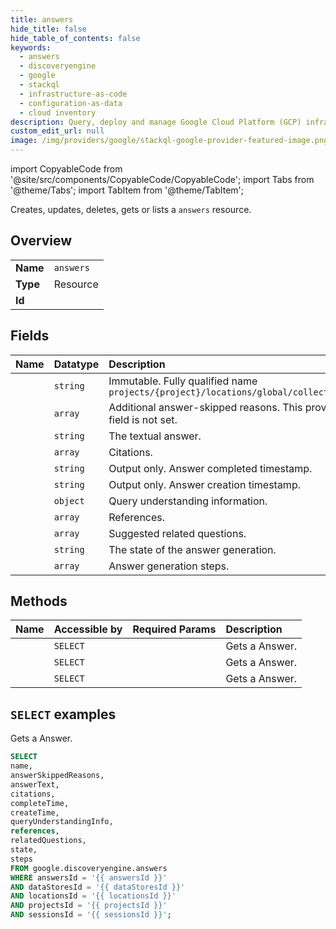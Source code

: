 ```yaml
---
title: answers
hide_title: false
hide_table_of_contents: false
keywords:
  - answers
  - discoveryengine
  - google
  - stackql
  - infrastructure-as-code
  - configuration-as-data
  - cloud inventory
description: Query, deploy and manage Google Cloud Platform (GCP) infrastructure and resources using SQL
custom_edit_url: null
image: /img/providers/google/stackql-google-provider-featured-image.png
---
```


import CopyableCode from '@site/src/components/CopyableCode/CopyableCode';
import Tabs from '@theme/Tabs';
import TabItem from '@theme/TabItem';

Creates, updates, deletes, gets or lists a <code>answers</code> resource.

## Overview
<table><tbody>
<tr><td><b>Name</b></td><td><code>answers</code></td></tr>
<tr><td><b>Type</b></td><td>Resource</td></tr>
<tr><td><b>Id</b></td><td><CopyableCode code="google.discoveryengine.answers" /></td></tr>
</tbody></table>

## Fields
| Name | Datatype | Description |
|:-----|:---------|:------------|
| <CopyableCode code="name" /> | `string` | Immutable. Fully qualified name `projects/{project}/locations/global/collections/{collection}/engines/{engine}/sessions/*/answers/*` |
| <CopyableCode code="answerSkippedReasons" /> | `array` | Additional answer-skipped reasons. This provides the reason for ignored cases. If nothing is skipped, this field is not set. |
| <CopyableCode code="answerText" /> | `string` | The textual answer. |
| <CopyableCode code="citations" /> | `array` | Citations. |
| <CopyableCode code="completeTime" /> | `string` | Output only. Answer completed timestamp. |
| <CopyableCode code="createTime" /> | `string` | Output only. Answer creation timestamp. |
| <CopyableCode code="queryUnderstandingInfo" /> | `object` | Query understanding information. |
| <CopyableCode code="references" /> | `array` | References. |
| <CopyableCode code="relatedQuestions" /> | `array` | Suggested related questions. |
| <CopyableCode code="state" /> | `string` | The state of the answer generation. |
| <CopyableCode code="steps" /> | `array` | Answer generation steps. |

## Methods
| Name | Accessible by | Required Params | Description |
|:-----|:--------------|:----------------|:------------|
| <CopyableCode code="projects_locations_collections_data_stores_sessions_answers_get" /> | `SELECT` | <CopyableCode code="answersId, collectionsId, dataStoresId, locationsId, projectsId, sessionsId" /> | Gets a Answer. |
| <CopyableCode code="projects_locations_collections_engines_sessions_answers_get" /> | `SELECT` | <CopyableCode code="answersId, collectionsId, enginesId, locationsId, projectsId, sessionsId" /> | Gets a Answer. |
| <CopyableCode code="projects_locations_data_stores_sessions_answers_get" /> | `SELECT` | <CopyableCode code="answersId, dataStoresId, locationsId, projectsId, sessionsId" /> | Gets a Answer. |

## `SELECT` examples

Gets a Answer.

```sql
SELECT
name,
answerSkippedReasons,
answerText,
citations,
completeTime,
createTime,
queryUnderstandingInfo,
references,
relatedQuestions,
state,
steps
FROM google.discoveryengine.answers
WHERE answersId = '{{ answersId }}'
AND dataStoresId = '{{ dataStoresId }}'
AND locationsId = '{{ locationsId }}'
AND projectsId = '{{ projectsId }}'
AND sessionsId = '{{ sessionsId }}';
```
